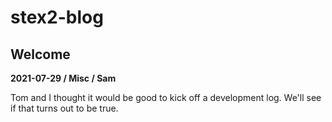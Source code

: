 # stex2-blog

## Welcome
**2021-07-29 / Misc / Sam**

Tom and I thought it would be good to kick off a development log. We'll see if that turns out to be true.
